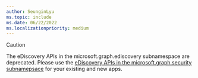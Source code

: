 ```yaml
---
author: SeunginLyu
ms.topic: include
ms.date: 06/22/2022
ms.localizationpriority: medium
---
```


<!-- markdownlint-disable MD041-->

> [!CAUTION]
> The eDiscovery APIs in the microsoft.graph.ediscovery subnamespace are deprecated.
> Please use the [eDiscovery APIs in the microsoft.graph.security subnamepsace](/graph/api/resources/security-api-overview?view=graph-rest-beta#ediscovery-preview) for your existing and new apps.
